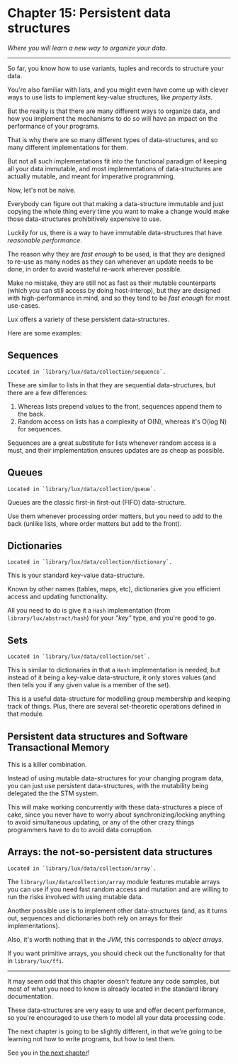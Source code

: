 # Chapter 15: Persistent data structures

_Where you will learn a new way to organize your data._

---

So far, you know how to use variants, tuples and records to structure your data.

You're also familiar with lists, and you might even have come up with clever ways to use lists to implement key-value structures, like _property lists_.

But the reality is that there are many different ways to organize data, and how you implement the mechanisms to do so will have an impact on the performance of your programs.

That is why there are so many different types of data-structures, and so many different implementations for them.

But not all such implementations fit into the functional paradigm of keeping all your data immutable, and most implementations of data-structures are actually mutable, and meant for imperative programming.

Now, let's not be naïve.

Everybody can figure out that making a data-structure immutable and just copying the whole thing every time you want to make a change would make those data-structures prohibitively expensive to use.

Luckily for us, there is a way to have immutable data-structures that have _reasonable performance_.

The reason why they are _fast enough_ to be used, is that they are designed to re-use as many nodes as they can whenever an update needs to be done, in order to avoid wasteful re-work wherever possible.

Make no mistake, they are still not as fast as their mutable counterparts (which you can still access by doing host-interop), but they are designed with high-performance in mind, and so they tend to be _fast enough_ for most use-cases.

Lux offers a variety of these persistent data-structures.

Here are some examples:

## Sequences

	Located in `library/lux/data/collection/sequence`.

These are similar to lists in that they are sequential data-structures, but there are a few differences:

1. Whereas lists prepend values to the front, sequences append them to the back.
2. Random access on lists has a complexity of O(N), whereas it's O(log N) for sequences.

Sequences are a great substitute for lists whenever random access is a must, and their implementation ensures updates are as cheap as possible.

## Queues

	Located in `library/lux/data/collection/queue`.

Queues are the classic first-in first-out (FIFO) data-structure.

Use them whenever processing order matters, but you need to add to the back (unlike lists, where order matters but add to the front).

## Dictionaries

	Located in `library/lux/data/collection/dictionary`.

This is your standard key-value data-structure.

Known by other names (tables, maps, etc), dictionaries give you efficient access and updating functionality.

All you need to do is give it a `Hash` implementation (from `library/lux/abstract/hash`) for your _"key"_ type, and you're good to go.

## Sets

	Located in `library/lux/data/collection/set`.

This is similar to dictionaries in that a `Hash` implementation is needed, but instead of it being a key-value data-structure, it only stores values (and then tells you if any given value is a member of the set).

This is a useful data-structure for modelling group membership and keeping track of things. Plus, there are several set-theoretic operations defined in that module.

## Persistent data structures and Software Transactional Memory

This is a killer combination.

Instead of using mutable data-structures for your changing program data, you can just use persistent data-structures, with the mutability being delegated the the STM system.

This will make working concurrently with these data-structures a piece of cake, since you never have to worry about synchronizing/locking anything to avoid simultaneous updating, or any of the other crazy things programmers have to do to avoid data corruption.

## Arrays: the not-so-persistent data structures

	Located in `library/lux/data/collection/array`.

The `library/lux/data/collection/array` module features mutable arrays you can use if you need fast random access and mutation and are willing to run the risks involved with using mutable data.

Another possible use is to implement other data-structures (and, as it turns out, sequences and dictionaries both rely on arrays for their implementations).

Also, it's worth nothing that in the _JVM_, this corresponds to _object arrays_.

If you want primitive arrays, you should check out the functionality for that in `library/lux/ffi`.

---

It may seem odd that this chapter doesn't feature any code samples, but most of what you need to know is already located in the standard library documentation.

These data-structures are very easy to use and offer decent performance, so you're encouraged to use them to model all your data processing code.

The next chapter is going to be slightly different, in that we're going to be learning not how to write programs, but how to test them.

See you in [the next chapter](chapter_16.md)!

